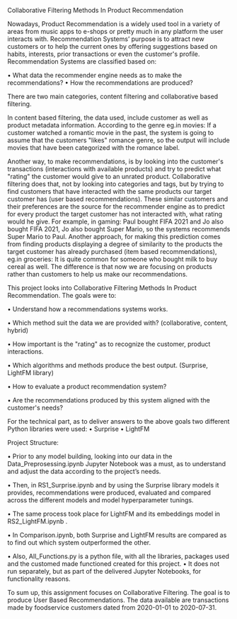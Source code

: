 Collaborative Filtering Methods In Product Recommendation

Nowadays, Product Recommendation is a widely used tool in a variety of areas from music apps to e-shops or pretty much in any platform the user interacts with. Recommendation Systems’ purpose is to attract new customers or to help the current ones by offering suggestions based on habits, interests, prior transactions or even the customer's profile. 
Recommendation Systems are classified based on: 

•	What data the recommender engine needs as to make the recommendations?
•	How the recommendations are produced?

There are two main categories, content filtering and collaborative based filtering.

In content based filtering, the data used, include customer as well as product metadata information. According to the genre eg.in movies: If a customer watched a romantic movie in the past, the system is going to assume that the customers "likes" romance genre, so the output will include movies that have been categorized with the romance label.

Another way, to make recommendations, is by looking into the customer's transactions (interactions with available products) and try to predict what "rating" the customer would give to an unrated product. Collaborative filtering does that, not by looking into categories and tags, but by trying to find customers that have interacted with the same products our target customer has (user based recommendations). These similar customers and their preferences are the source for the recommender engine as to predict for every product the target customer has not interacted with, what rating would he give. For example, in gaming: Paul bought FIFA 2021 and Jo also bought FIFA 2021, Jo also bought Super Mario, so the systems recommends Super Mario to Paul. 
Another approach, for making this prediction comes from finding products displaying a degree of similarity to the products the target customer has already purchased (item based recommendations), eg.in groceries: It is quite common for someone who bought milk to buy cereal as well. The difference is that now we are focusing on products rather than customers to help us make our recommendations.






This project looks into Collaborative Filtering Methods In Product Recommendation.
The goals were to:

•	Understand how a recommendations systems works.

•	Which method suit the data we are provided with? (collaborative, content, hybrid)

•	How important is the "rating" as to recognize the customer, product interactions.

•	Which algorithms and methods produce the best output. (Surprise, LightFM library)

•	How to evaluate a product recommendation system? 

•	Are the recommendations produced by this system aligned with the customer's needs?

For the technical part, as to deliver answers to the above goals two different Python libraries were used:
•	Surprise
•	LightFM


Project Structure:

•	Prior to any model building, looking into our data in the Data_Preprosessing.ipynb Jupyter Notebook was a must, as to understand and adjust the data according to the project’s needs.

•	Then, in RS1_Surprise.ipynb and by using the Surprise library models it provides, recommendations were produced, evaluated and compared across the different models and model hyperparameter tunings.

•	The same process took place for LightFM and its embeddings model in RS2_LightFM.ipynb . 

•	In Comparison.ipynb, both Surprise and LightFM results are compared as to find out which system outperformed the other.

•	Also, All_Functions.py is a python file, with all the libraries, packages used and the customed made functioned created for this project.
•	It does not run separately, but as part of the delivered Jupyter Notebooks, for functionality reasons.

To sum up, this assignment focuses on Collaborative Filtering. The goal is to produce User Based Recommendations. The data available are transactions made by foodservice customers dated from 2020-01-01 to 2020-07-31.



